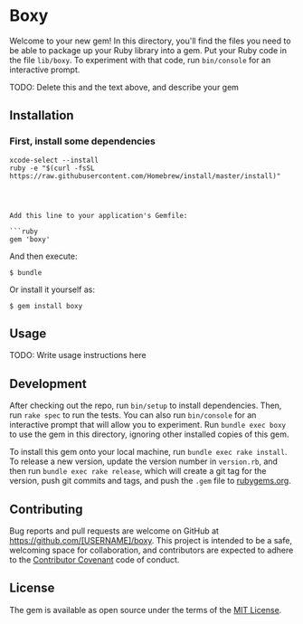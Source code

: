 # Boxy

Welcome to your new gem! In this directory, you'll find the files you need to be able to package up your Ruby library into a gem. Put your Ruby code in the file `lib/boxy`. To experiment with that code, run `bin/console` for an interactive prompt.

TODO: Delete this and the text above, and describe your gem

## Installation


### First, install some dependencies

```
xcode-select --install
ruby -e "$(curl -fsSL https://raw.githubusercontent.com/Homebrew/install/master/install)"




Add this line to your application's Gemfile:

```ruby
gem 'boxy'
```

And then execute:

    $ bundle

Or install it yourself as:

    $ gem install boxy

## Usage

TODO: Write usage instructions here

## Development

After checking out the repo, run `bin/setup` to install dependencies. Then, run `rake spec` to run the tests. You can also run `bin/console` for an interactive prompt that will allow you to experiment. Run `bundle exec boxy` to use the gem in this directory, ignoring other installed copies of this gem.

To install this gem onto your local machine, run `bundle exec rake install`. To release a new version, update the version number in `version.rb`, and then run `bundle exec rake release`, which will create a git tag for the version, push git commits and tags, and push the `.gem` file to [rubygems.org](https://rubygems.org).

## Contributing

Bug reports and pull requests are welcome on GitHub at https://github.com/[USERNAME]/boxy. This project is intended to be a safe, welcoming space for collaboration, and contributors are expected to adhere to the [Contributor Covenant](contributor-covenant.org) code of conduct.


## License

The gem is available as open source under the terms of the [MIT License](http://opensource.org/licenses/MIT).

